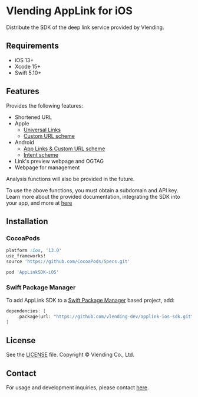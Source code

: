 # Vlending AppLink for iOS
Distribute the SDK of the deep link service provided by Vlending.

## Requirements

 * iOS 13+
 * Xcode 15+
 * Swift 5.10+

## Features

Provides the following features:
 * Shortened URL
 * Apple
    * [Universal Links](https://developer.apple.com/ios/universal-links/)
    * [Custom URL scheme](https://developer.apple.com/documentation/xcode/defining-a-custom-url-scheme-for-your-app)
 * Android
    * [App Links & Custom URL scheme](https://developer.android.com/training/app-links)
    * [Intent scheme](https://developer.chrome.com/docs/android/intents)
 * Link's preview webpage and OGTAG
 * Webpage for management

Analysis functions will also be provided in the future.

To use the above functions, you must obtain a subdomain and API key.
Learn more about the provided documentation, integrating the SDK into your app, and more at [here](https://www.notion.so/vlending/Vlending-AppLink-Docs-42018af2e9bf46a6af73e9bbf76c18c9)

## Installation

### CocoaPods

```ruby
platform :ios, '13.0'
use_frameworks!
source 'https://github.com/CocoaPods/Specs.git'

pod 'AppLinkSDK-iOS'
```

### Swift Package Manager

To add AppLink SDK to a [Swift Package Manager](https://www.swift.org/documentation/package-manager/) based project, add:
```swift
dependencies: [
    .package(url: "https://github.com/vlending-dev/applink-ios-sdk.git", .upToNextMajor(from: "0.5.2"))
]
```

## License

See the [LICENSE](https://github.com/vlending-dev/applink-ios-sdk/blob/master/LICENSE.txt) file.
Copyright © Vlending Co., Ltd.

## Contact

For usage and development inquiries, please contact [here](mailto:applink@vlending.co.kr).